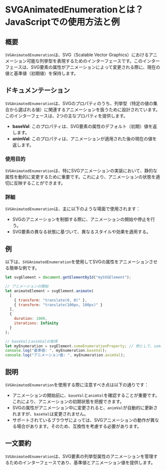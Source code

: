 <!--
Meta Description: # SVGAnimatedEnumerationとは？JavaScriptでの使用方法と例 ## 概要 `SVGAnimatedEnumeration`は、SVG（Scalable Vector Graphics）におけるアニメーション可能な列挙型を表現するためのインターフェースです。このインターフ...
Meta Keywords: svganimatedenumeration, baseval, animval, let, svgelement
-->

# SVGAnimatedEnumerationとは？JavaScriptでの使用方法と例

## 概要
`SVGAnimatedEnumeration`は、SVG（Scalable Vector Graphics）におけるアニメーション可能な列挙型を表現するためのインターフェースです。このインターフェースは、SVG要素の属性がアニメーションによって変更される際に、現在の値と基準値（初期値）を保持します。

## ドキュメンテーション
`SVGAnimatedEnumeration`は、SVGのプロパティのうち、列挙型（特定の値の集合から選ばれる値）に関連するアニメーションを扱うために設計されています。このインターフェースは、2つの主なプロパティを提供します。

- **baseVal**: このプロパティは、SVG要素の属性のデフォルト（初期）値を返します。
- **animVal**: このプロパティは、アニメーションが適用された後の現在の値を返します。

### 使用目的
`SVGAnimatedEnumeration`は、特にSVGアニメーションの実装において、静的な属性を動的に変更するために重要です。これにより、アニメーションの状態を適切に反映することができます。

### 詳細
`SVGAnimatedEnumeration`は、主に以下のような場面で使用されます：

- SVGのアニメーションを制御する際に、アニメーションの開始や停止を行う。
- SVG要素の異なる状態に基づいて、異なるスタイルや効果を適用する。

## 例
以下は、`SVGAnimatedEnumeration`を使用してSVGの属性をアニメーションさせる簡単な例です。

```javascript
let svgElement = document.getElementById("mySVGElement");

// アニメーションの開始
let animateElement = svgElement.animate(
  [
    { transform: "translate(0, 0)" },
    { transform: "translate(100px, 100px)" }
  ],
  {
    duration: 1000,
    iterations: Infinity
  }
);

// baseValとanimValの取得
let myEnumeration = svgElement.someEnumerationProperty; // 例として、someEnumerationPropertyを使用
console.log("基準値: ", myEnumeration.baseVal);
console.log("アニメーション値: ", myEnumeration.animVal);
```

## 説明
`SVGAnimatedEnumeration`を使用する際に注意すべき点は以下の通りです：

- アニメーションの開始前に、`baseVal`と`animVal`を確認することが重要です。これにより、アニメーションの初期状態を把握できます。
- SVGの属性がアニメーション中に変更されると、`animVal`が自動的に更新されますが、`baseVal`は変更されません。
- サポートされているブラウザによっては、SVGアニメーションの動作が異なる場合があります。そのため、互換性を考慮する必要があります。

## 一文要約
`SVGAnimatedEnumeration`は、SVG要素の列挙型属性のアニメーションを管理するためのインターフェースであり、基準値とアニメーション値を提供します。